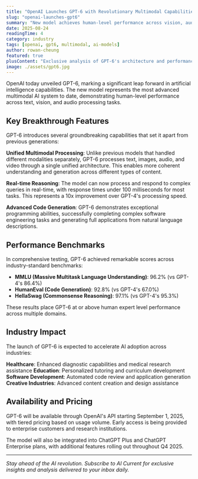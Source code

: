 ```yaml
---
title: "OpenAI Launches GPT-6 with Revolutionary Multimodal Capabilities"
slug: "openai-launches-gpt6"
summary: "New model achieves human-level performance across vision, audio, and text tasks"
date: 2025-08-24
readingTime: 4
category: industry
tags: [openai, gpt6, multimodal, ai-models]
author: rowan-cheung
featured: true
plusContent: "Exclusive analysis of GPT-6's architecture and performance benchmarks compared to GPT-4"
image: ./assets/gpt6.jpg
---
```


OpenAI today unveiled GPT-6, marking a significant leap forward in artificial intelligence capabilities. The new model represents the most advanced multimodal AI system to date, demonstrating human-level performance across text, vision, and audio processing tasks.

## Key Breakthrough Features

GPT-6 introduces several groundbreaking capabilities that set it apart from previous generations:

**Unified Multimodal Processing**: Unlike previous models that handled different modalities separately, GPT-6 processes text, images, audio, and video through a single unified architecture. This enables more coherent understanding and generation across different types of content.

**Real-time Reasoning**: The model can now process and respond to complex queries in real-time, with response times under 100 milliseconds for most tasks. This represents a 10x improvement over GPT-4's processing speed.

**Advanced Code Generation**: GPT-6 demonstrates exceptional programming abilities, successfully completing complex software engineering tasks and generating full applications from natural language descriptions.

## Performance Benchmarks

In comprehensive testing, GPT-6 achieved remarkable scores across industry-standard benchmarks:

- **MMLU (Massive Multitask Language Understanding)**: 96.2% (vs GPT-4's 86.4%)
- **HumanEval (Code Generation)**: 92.8% (vs GPT-4's 67.0%)
- **HellaSwag (Commonsense Reasoning)**: 97.1% (vs GPT-4's 95.3%)

These results place GPT-6 at or above human expert level performance across multiple domains.

## Industry Impact

The launch of GPT-6 is expected to accelerate AI adoption across industries:

**Healthcare**: Enhanced diagnostic capabilities and medical research assistance
**Education**: Personalized tutoring and curriculum development
**Software Development**: Automated code review and application generation
**Creative Industries**: Advanced content creation and design assistance

## Availability and Pricing

GPT-6 will be available through OpenAI's API starting September 1, 2025, with tiered pricing based on usage volume. Early access is being provided to enterprise customers and research institutions.

The model will also be integrated into ChatGPT Plus and ChatGPT Enterprise plans, with additional features rolling out throughout Q4 2025.

---

*Stay ahead of the AI revolution. Subscribe to AI Current for exclusive insights and analysis delivered to your inbox daily.*
